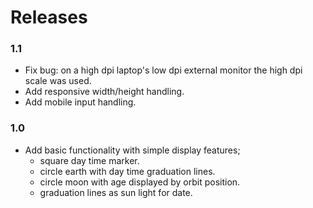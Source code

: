# Releases

### 1.1

- Fix bug: on a high dpi laptop's low dpi external monitor the high dpi scale was used.
- Add responsive width/height handling.
- Add mobile input handling.

### 1.0

- Add basic functionality with simple display features;
    - square day time marker.
    - circle earth with day time graduation lines.
    - circle moon with age displayed by orbit position.
    - graduation lines as sun light for date.